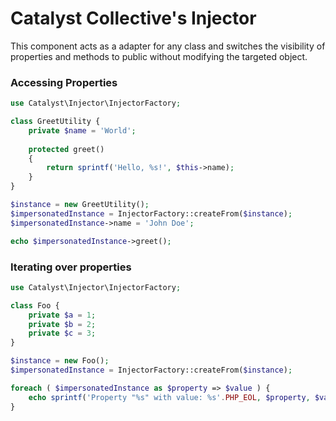 # Catalyst Collective's Injector

This component acts as a adapter for any class and switches the visibility of properties and methods to public without
modifying the targeted object.

### Accessing Properties

```php
use Catalyst\Injector\InjectorFactory;

class GreetUtility {
    private $name = 'World';
    
    protected greet()
    {
        return sprintf('Hello, %s!', $this->name);
    }
}

$instance = new GreetUtility();
$impersonatedInstance = InjectorFactory::createFrom($instance);
$impersonatedInstance->name = 'John Doe';

echo $impersonatedInstance->greet();
```

### Iterating over properties

```php
use Catalyst\Injector\InjectorFactory;

class Foo {
    private $a = 1;
    private $b = 2;
    private $c = 3;
}

$instance = new Foo();
$impersonatedInstance = InjectorFactory::createFrom($instance);

foreach ( $impersonatedInstance as $property => $value ) {
    echo sprintf('Property "%s" with value: %s'.PHP_EOL, $property, $value);
}
```